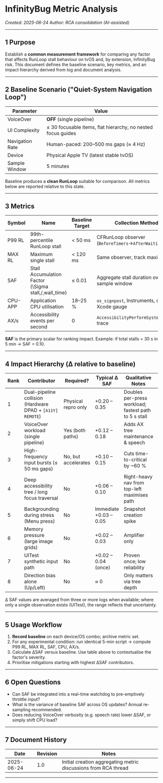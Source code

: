 # InfinityBug Metric Analysis

*Created: 2025-06-24*
*Author: RCA consolidation (AI-assisted)*

---

## 1 Purpose
Establish a **common measurement framework** for comparing any factor that affects RunLoop stall behaviour on tvOS and, by extension, InfinityBug risk.  This document defines the baseline scenario, key metrics, and an impact hierarchy derived from log and document analysis.

---

## 2 Baseline Scenario ("Quiet-System Navigation Loop")
| Parameter | Value |
|-----------|-------|
| VoiceOver | **OFF** (single pipeline) |
| UI Complexity | ≤ 30 focusable items, flat hierarchy, no nested focus guides |
| Navigation Rate | Human-paced: 200–500 ms gaps (≈ 4 Hz) |
| Device | Physical Apple TV (latest stable tvOS) |
| Sample Window | 5 minutes |

Baseline produces a **clean RunLoop** suitable for comparison. All metrics below are reported relative to this state.

---

## 3 Metrics
| Symbol | Name | Baseline Target | Collection Method |
|--------|------|-----------------|-------------------|
| P99 RL | 99th-percentile RunLoop stall | < 50 ms | CFRunLoop observer (`BeforeTimers`→`AfterWaiting`) |
| MAX RL | Maximum single stall | < 120 ms | Same observer, track maxima |
| SAF | Stall Accumulation Factor<br/>\(\Sigma stall\,/\,wall\_time\) | ≤ 0.01 | Aggregate stall duration over sample window |
| CPU-APP | Application CPU utilisation | 18–25 % | `os_signpost`, Instruments, or Xcode gauge |
| AX/s | Accessibility events per second | 0 | `AccessibilityPerformSystemAction` trace |

**SAF** is the primary scalar for ranking impact. Example: if total stalls = 30 s in 5 min → SAF = 0.10.

---

## 4 Impact Hierarchy (Δ relative to baseline)
| Rank | Contributor | Required? | Typical Δ SAF | Qualitative Notes | Sources |
|------|-------------|-----------|---------------|-------------------|---------|
| 1 | Dual-pipeline collision (Hardware DPAD + `[A11Y] REMOTE`) | Physical repro only | +0.20 – 0.35 | Doubles per-press workload; fastest path to 5 s stall | *InfinityBug_GroundTruth_Analysis.md* → "Dual Pipeline Event Collisions" |
| 2 | VoiceOver workload (single pipeline) | Yes (both paths) | +0.12 – 0.18 | Adds AX tree maintenance & speech | Same as above; *LogComparison.md* |
| 3 | High-frequency input bursts (≤ 50 ms gaps) | No, but accelerates | +0.10 – 0.15 | Cuts time-to-critical by ~60 % | *SuccessfulReproduction_PatternAnalysis.md* |
| 4 | Deep accessibility tree / long focus traversal | No | +0.06 – 0.10 | Right-heavy nav from top-left maximises path | *FocusStressViewController_Summary.md* |
| 5 | Backgrounding during stress (Menu press) | No | Immediate +0.03 – 0.05 | Snapshot creation spike | *InfinityBug_SuccessfulRepro4_Analysis.md* |
| 6 | Memory pressure (large image grids) | No | +0.02 – 0.03 | Amplifier only | *V3_Performance_Analysis.md* |
| 7 | UITest synthetic input path | No | +0.02 – 0.04 (once) | Proven once; low reliability | *DevTicket_CreateInfinityBugUITest.md* |
| 8 | Direction bias alone (Up/Left) | No | ≈ 0 | Only matters via tree depth | *LogComparison.md* |

Δ SAF values are averaged from three or more logs when available; where only a single observation exists (UITest), the range reflects that uncertainty.

---

## 5 Usage Workflow
1. **Record baseline** on each device/OS combo; archive metric set.
2. For any experimental condition: run identical 5-min script → compute P99 RL, MAX RL, SAF, CPU, AX/s.
3. Calculate ΔSAF versus baseline.  Use table above to contextualise the factor's severity.
4. Prioritise mitigations starting with highest ΔSAF contributors.

---

## 6 Open Questions
* Can SAF be integrated into a real-time watchdog to pre-emptively throttle input?
* What is the variance of baseline SAF across OS updates?  Annual re-sampling recommended.
* Does reducing VoiceOver verbosity (e.g. speech rate) lower ΔSAF, or simply shift CPU load?

---

## 7 Document History
| Date | Revision | Notes |
|------|----------|-------|
| 2025-06-24 | 1.0 | Initial creation aggregating metric discussions from RCA thread |

--- 